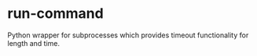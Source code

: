 run-command
===========

Python wrapper for subprocesses which provides timeout functionality for length and time.
